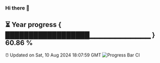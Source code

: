 ### Hi there 👋
⏳ Year progress { ██████████████████▁▁▁▁▁▁▁▁▁▁▁▁ } 60.86 %
---
⏰ Updated on Sat, 10 Aug 2024 18:07:59 GMT
![Progress Bar CI](https://github.com/Moyi321/Moyi321/workflows/Progress%20Bar%20CI/badge.svg)
